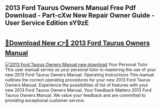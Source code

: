 ## 2013 Ford Taurus Owners Manual Free Pdf Download - Part-cXw New Repair Owner Guide - User Service Edition sY9zE

# <h2><a href="http://bc17909.oget.top/?id=2013+Ford+Taurus+Owners+Manual">🔗Download New 👉🔴 2013 Ford Taurus Owners Manual</a></h2>

[![2013 Ford Taurus Owners Manual new download](https://i.imgur.com/5g1atiW.png)](http://bc17909.oget.top/?id=2013+Ford+Taurus+Owners+Manual)
Your Personal Tutor This user manual serves as your personal tutor in mastering the use of your new 2013 Ford Taurus Owners Manual. Operating Instructions This manual outlines the correct operating procedures for your new 2013 Ford Taurus Owners Manual. Experience the possibilities of list of features with your new 2013 Ford Taurus Owners Manual. Your Feedback Matters 2013 Ford Taurus Owners Manual. We value your feedback and are committed to providing exceptional customer service.
